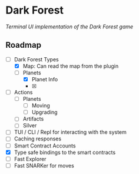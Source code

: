 # Dark Forest

*Terminal UI implementation of the Dark Forest game*

## Roadmap

* [ ] Dark Forest Types
    * [x] Map: Can read the map from the plugin
    * [ ] Planets
        * [x] Planet Info
        * [x] 
* [ ] Actions
    * [ ] Planets
        * [ ] Moving
        * [ ] Upgrading
    * [ ] Artifacts
    * [ ] Silver
* [ ] TUI / CLI / Repl for interacting with the system
* [ ] Caching responses
* [ ] Smart Contract Accounts
* [x] Type safe bindings to the smart contracts
* [ ] Fast Explorer
* [ ] Fast SNARKer for moves
